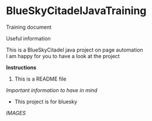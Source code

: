 # BlueSkyCitadelJavaTraining
Training document

Useful information

This is a BlueSkyCitadel java project on page automation  
I am happy for you to have a look at the project

**Instructions**

1. This is a README file

*Important information to have in mind*  
* This project is for bluesky

*IMAGES*
